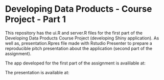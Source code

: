 # Developing Data Products - Course Project - Part 1
This repository has the ui.R and server.R files for the first part of the Developing Data Products Course Project (developing Shiny application).
As well as, presentation.Rpres file made with Rstudio Presenter to prepare a reproducible pitch presentation about the application (second part of the assignment).

The app developed for the first part of the assignment is avalilable at:

The presentation is available at: 

